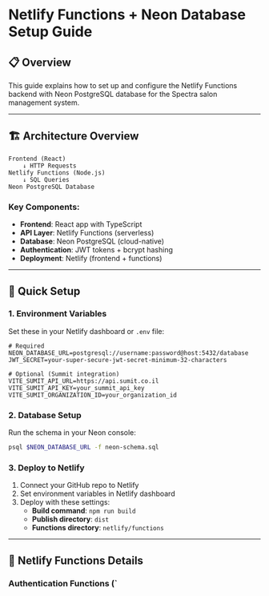# Netlify Functions + Neon Database Setup Guide

## 📋 Overview

This guide explains how to set up and configure the Netlify Functions backend with Neon PostgreSQL database for the Spectra salon management system.

---

## 🏗️ Architecture Overview

```
Frontend (React)
    ↓ HTTP Requests
Netlify Functions (Node.js)
    ↓ SQL Queries
Neon PostgreSQL Database
```

### Key Components:

- **Frontend**: React app with TypeScript
- **API Layer**: Netlify Functions (serverless)
- **Database**: Neon PostgreSQL (cloud-native)
- **Authentication**: JWT tokens + bcrypt hashing
- **Deployment**: Netlify (frontend + functions)

---

## 🚀 Quick Setup

### 1. Environment Variables

Set these in your Netlify dashboard or `.env` file:

```env
# Required
NEON_DATABASE_URL=postgresql://username:password@host:5432/database
JWT_SECRET=your-super-secure-jwt-secret-minimum-32-characters

# Optional (Summit integration)
VITE_SUMIT_API_URL=https://api.sumit.co.il
VITE_SUMIT_API_KEY=your_summit_api_key
VITE_SUMIT_ORGANIZATION_ID=your_organization_id
```

### 2. Database Setup

Run the schema in your Neon console:

```bash
psql $NEON_DATABASE_URL -f neon-schema.sql
```

### 3. Deploy to Netlify

1. Connect your GitHub repo to Netlify
2. Set environment variables in Netlify dashboard
3. Deploy with these settings:
   - **Build command**: `npm run build`
   - **Publish directory**: `dist`
   - **Functions directory**: `netlify/functions`

---

## 🔧 Netlify Functions Details

### Authentication Functions (`

